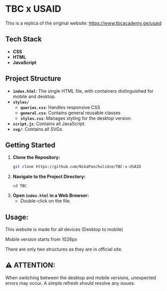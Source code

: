 # TBC x USAID

This is a replica of the original website: https://www.tbcacademy.ge/usaid

## Tech Stack

- **CSS**
- **HTML**
- **JavaScript**

## Project Structure

- **`index.html`**: The single HTML file, with containers distinguished for mobile and desktop.
- **`styles/`**
  - **`queries.css`**: Handles responsive CSS 
  - **`general.css`**: Contains general reusable classes
  - **`styles.css`**: Manages styling for the desktop version.
- **`script.js`**: Contains all JavaScript.
- **`svg/`**: Contains all SVGs.

## Getting Started

1. **Clone the Repository:**
   ```bash
   git clone https://github.com/NikaPanchulidze/TBC-x-USAID
2. **Navigate to the Project Directory:**
   ```
   cd TBC
3. **Open `index.html` in a Web Browser:**
   - Double-click on the file.

## Usage:

This website is made for all devices (Desktop to mobile)

Mobile version starts from 1026px

There are only two structures as they are in official site.

## ⚠️ **ATTENTION:** 
When switching between the desktop and mobile versions, unexpected errors may occur. A simple refresh should resolve any issues.
